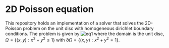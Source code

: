 # 2D Poisson equation
This repository holds an implementation of a solver that solves the 2D-Poisson problem on the unit disc with homogeneous dirichlet boundary conditions. The problem is given by
![eq1](https://latex.codecogs.com/svg.image?&space;\begin{cases}\nabla^2&space;u(x,&space;y)&space;=&space;-f(x,&space;y),\,\,(x,&space;y)\in\Omega&space;\\u(x,&space;y)&space;=&space;0,&space;(x,&space;y)&space;\in&space;\partial&space;\Omega\end{cases})
where the domain is the unit disc, $\Omega = \{(x, y) : x^2 + y^2 \leq 1\}$ with $\partial \Omega = \{ (x, y) : x^2 + y^2 = 1\}$. 
